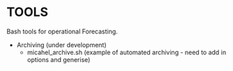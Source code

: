# TOOLS

Bash tools for operational Forecasting.

* Archiving (under development)
  * micahel_archive.sh (example of automated archiving - need to add in options and generise)
